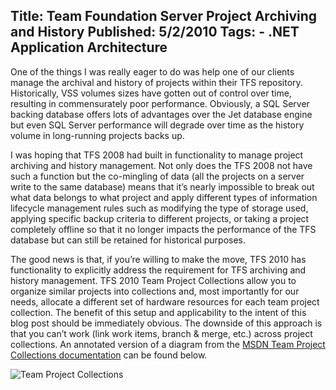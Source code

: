 Title: Team Foundation Server Project Archiving and History
Published: 5/2/2010
Tags:
    - .NET Application Architecture
---
One of the things I was really eager to do was help one of our clients manage the archival and history of projects within their TFS repository. Historically, VSS volumes sizes have gotten out of control over time, resulting in commensurately poor performance. Obviously, a SQL Server backing database offers lots of advantages over the Jet database engine but even SQL Server performance will degrade over time as the history volume in long-running projects backs up.

I was hoping that TFS 2008 had built in functionality to manage project archiving and history management. Not only does the TFS 2008 not have such a function but the co-mingling of data (all the projects on a server write to the same database) means that it’s nearly impossible to break out what data belongs to what project and apply different types of information lifecycle management rules such as modifying the type of storage used, applying specific backup criteria to different projects, or taking a project completely offline so that it no longer impacts the performance of the TFS database but can still be retained for historical purposes.

The good news is that, if you’re willing to make the move, TFS 2010 has functionality to explicitly address the requirement for TFS archiving and history management. TFS 2010 Team Project Collections allow you to organize similar projects into collections and, most importantly for our needs, allocate a different set of hardware resources for each team project collection. The benefit of this setup and applicability to the intent of this blog post should be immediately obvious. The downside of this approach is that you can’t work (link work items, branch & merge, etc.) across project collections. An annotated version of a diagram from the [MSDN Team Project Collections documentation](https://docs.microsoft.com/en-us/azure/devops/server/admin/manage-project-collections?view=azure-devops-2020&viewFallbackFrom=azure-devops) can be found below.

![Team Project Collections](https://s3.amazonaws.com/s3.beckshome.com/20100502-Team-Project-Collections.png)